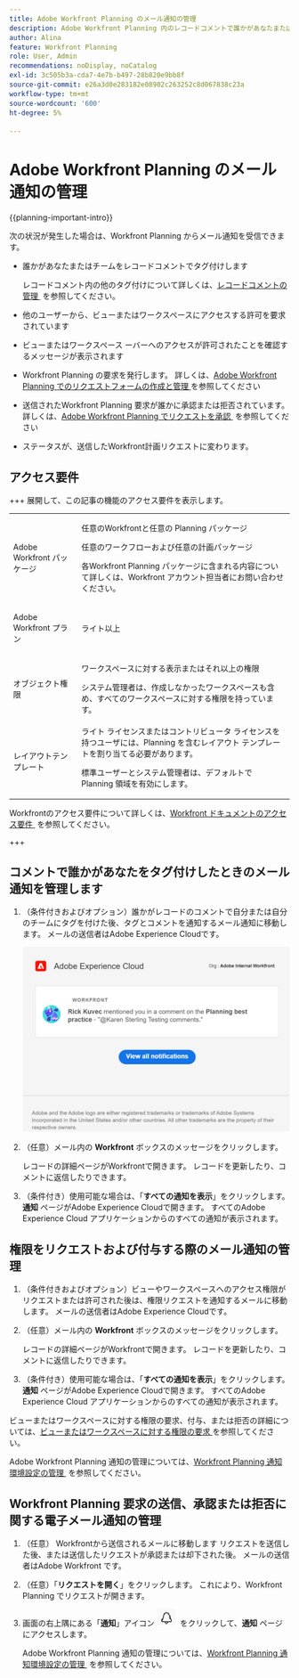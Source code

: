 ```yaml
---
title: Adobe Workfront Planning のメール通知の管理
description: Adobe Workfront Planning 内のレコードコメントで誰かがあなたまたは自分のチームをタグ付けすると、そのタグに関するメール通知が届きます。
author: Alina
feature: Workfront Planning
role: User, Admin
recommendations: noDisplay, noCatalog
exl-id: 3c505b3a-cda7-4e7b-b497-28b820e9bb8f
source-git-commit: e26a3d0e283182e08902c263252c8d067838c23a
workflow-type: tm+mt
source-wordcount: '600'
ht-degree: 5%

---
```



# Adobe Workfront Planning のメール通知の管理

<!--<span class="preview">The highlighted information on this page refers to functionality not yet generally available. It is available only in the Preview environment for all customers. After the monthly releases to Production, the same features are also available in the Production environment for customers who enabled fast releases. </span>   

<span class="preview">For information about fast releases, see [Enable or disable fast releases for your organization](/help/quicksilver/administration-and-setup/set-up-workfront/configure-system-defaults/enable-fast-release-process.md). </span>-->

{{planning-important-intro}}

次の状況が発生した場合は、Workfront Planning からメール通知を受信できます。

* 誰かがあなたまたはチームをレコードコメントでタグ付けします

  レコードコメント内の他のタグ付けについて詳しくは、[&#x200B; レコードコメントの管理 &#x200B;](/help/quicksilver/planning/records/manage-record-comments.md) を参照してください。
* 他のユーザーから、ビューまたはワークスペースにアクセスする許可を要求されています
* ビューまたはワークスペース <!--Isk confirmed that there is nno email for denying access but did not test--> ーバーへのアクセスが許可されたことを確認するメッセージが表示されます
* Workfront Planning の要求を発行します。 詳しくは、[Adobe Workfront Planning でのリクエストフォームの作成と管理 &#x200B;](/help/quicksilver/planning/requests/create-request-form.md) を参照してください
* 送信されたWorkfront Planning 要求が誰かに承認または拒否されています。 詳しくは、[Adobe Workfront Planning でリクエストを承認 &#x200B;](/help/quicksilver/planning/requests/approve-request.md) を参照してください
* ステータスが、送信したWorkfront計画リクエストに変わります。

## アクセス要件

+++ 展開して、この記事の機能のアクセス要件を表示します。 

<table style="table-layout:auto"> 
<col> 
</col> 
<col> 
</col> 
<tbody> 
    <tr> 
<tr> 
</tr>   
<tr> 
   <td role="rowheader"><p>Adobe Workfront パッケージ</p></td> 
   <td> 
<p>任意のWorkfrontと任意の Planning パッケージ</p> <p>任意のワークフローおよび任意の計画パッケージ</p>
<p>各Workfront Planning パッケージに含まれる内容について詳しくは、Workfront アカウント担当者にお問い合わせください。 </p> 
   </td> 
  <tr> 
   <td role="rowheader"><p>Adobe Workfront プラン</p></td> 
   <td><p>ライト以上</p>
   </td> 
  </tr> 
  <tr> 
   <td role="rowheader"><p>オブジェクト権限</p></td> 
   <td>   <p>ワークスペースに対する表示またはそれ以上の権限</a> </p>  
   <p>システム管理者は、作成しなかったワークスペースも含め、すべてのワークスペースに対する権限を持っています。</p> </td> 
  </tr> 
<tr>
   <td role="rowheader"><p>レイアウトテンプレート</p></td>
   <td> ライト ライセンスまたはコントリビュータ ライセンスを持つユーザには、Planning を含むレイアウト テンプレートを割り当てる必要があります。
   <p>標準ユーザーとシステム管理者は、デフォルトで Planning 領域を有効にします。</p></div></li></ul>
</td>
  </tr> 
</tbody> 
</table>

Workfrontのアクセス要件について詳しくは、[Workfront ドキュメントのアクセス要件 &#x200B;](/help/quicksilver/administration-and-setup/add-users/access-levels-and-object-permissions/access-level-requirements-in-documentation.md) を参照してください。

+++

<!--
OLD: 

<table style="table-layout:auto"> 
<col> 
</col> 
<col> 
</col> 
<tbody> 
    <tr> 
<tr> 
<td> 
   <p> Products</p> </td> 
   <td> 
   <ul><li><p> Adobe Workfront</p></li> 
   <li><p> Adobe Workfront Planning<p></li></ul></td> 
  </tr>   
<tr> 
   <td role="rowheader"><p>Adobe Workfront plan*</p></td> 
   <td> 
<p>Any of the following Workfront plans:</p> 
<ul><li>Select</li> 
<li>Prime</li> 
<li>Ultimate</li></ul> 
<p>Workfront Planning is not available for legacy Workfront plans</p> 
   </td> 
<tr> 
   <td role="rowheader"><p>Adobe Workfront Planning package*</p></td> 
   <td> 
<p>Any </p> 
<p>For more information about what is included in each Workfront Planning plan, contact your Workfront account manager. </p> 
   </td> 
 <tr> 
   <td role="rowheader"><p>Adobe Workfront platform</p></td> 
   <td> 
<p>Your organization's instance of Workfront must be onboarded to the Adobe Unified Experience.</p> 
<p>The users in your organization receive notifications from Workfront Planning only when your organization is onboarded to the Adobe Unified Experience. </p>
<p>For more information, see <a href="/help/quicksilver/workfront-basics/navigate-workfront/workfront-navigation/adobe-unified-experience.md">Adobe Unified Experience for Workfront</a>. </p> 
   </td> 
   </tr> 
  </tr> 
  <tr> 
   <td role="rowheader"><p>Adobe Workfront license*</p></td> 
   <td><p> Standard, Light, or Contributor</p>
   <p>Workfront Planning is not available for legacy Workfront licenses</p> 
  </td> 
  </tr> 
  <tr> 
   <td role="rowheader"><p>Access level configuration</p></td> 
   <td> <p>There are no access level controls for Adobe Workfront Planning</p>   
</td> 
  </tr> 
<tr> 
   <td role="rowheader"><p>Object permissions</p></td> 
   <td>   <p>View or higher permissions to a workspace</a> </p>  
   <p>System Administrators have permissions to all workspaces, including the ones they did not create</p> </td> 
  </tr> 
<tr>
   <td role="rowheader"><p>Layout template</p></td>
   <td> Users with a Light or Contributor license must be assigned a layout template that includes Planning.
   <p>Standard users and System Administrators have the Planning areas enabled by default.</p></div></li></ul>
  
</td>
  </tr>

</tbody> 
</table>
-->


## コメントで誰かがあなたをタグ付けしたときのメール通知を管理します

1. （条件付きおよびオプション）誰かがレコードのコメントで自分または自分のチームにタグを付けた後、タグとコメントを通知するメール通知に移動します。 メールの送信者はAdobe Experience Cloudです。

   ![&#x200B; メール通知の例 &#x200B;](assets/email-notification-example.png)

1. （任意）メール内の **Workfront** ボックスのメッセージをクリックします。

   レコードの詳細ページがWorkfrontで開きます。 レコードを更新したり、コメントに返信したりできます。

1. （条件付き）使用可能な場合は、「**すべての通知を表示**」をクリックします。 <!--check with Lilit - do non-IMS users have this button??-->
**通知** ページがAdobe Experience Cloudで開きます。 すべてのAdobe Experience Cloud アプリケーションからのすべての通知が表示されます。

## 権限をリクエストおよび付与する際のメール通知の管理

1. （条件付きおよびオプション）ビューやワークスペースへのアクセス権限がリクエストまたは許可された後は、権限リクエストを通知するメールに移動します。 メールの送信者はAdobe Experience Cloudです。

1. （任意）メール内の **Workfront** ボックスのメッセージをクリックします。

   レコードの詳細ページがWorkfrontで開きます。 レコードを更新したり、コメントに返信したりできます。

1. （条件付き）使用可能な場合は、「**すべての通知を表示**」をクリックします。
**通知** ページがAdobe Experience Cloudで開きます。 すべてのAdobe Experience Cloud アプリケーションからのすべての通知が表示されます。


ビューまたはワークスペースに対する権限の要求、付与、または拒否の詳細については、[&#x200B; ビューまたはワークスペースに対する権限の要求 &#x200B;](/help/quicksilver/planning/access/request-permissions.md) を参照してください。

Adobe Workfront Planning 通知の管理については、[Workfront Planning 通知環境設定の管理 &#x200B;](/help/quicksilver/planning/notifications/manage-notification-preferences.md) を参照してください。

## Workfront Planning 要求の送信、承認または拒否に関する電子メール通知の管理

1. （任意） Workfrontから送信されるメールに移動します
リクエストを送信した後、または送信したリクエストが承認または却下された後。 メールの送信者はAdobe Workfront です。

1. （任意）「**リクエストを開く**」をクリックします。 これにより、Workfront Planning でリクエストが開きます。

1. 画面の右上隅にある「**通知**」アイコン ![&#x200B; 通知領域アイコン Unified Shell](assets/notifications-area-icon-unified-shell.png) をクリックして、**通知** ページにアクセスします。

   Adobe Workfront Planning 通知の管理については、[Workfront Planning 通知環境設定の管理 &#x200B;](/help/quicksilver/planning/notifications/manage-notification-preferences.md) を参照してください。
